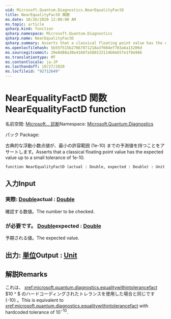 ```yaml
---
uid: Microsoft.Quantum.Diagnostics.NearEqualityFactD
title: NearEqualityFactD 関数
ms.date: 10/26/2020 12:00:00 AM
ms.topic: article
qsharp.kind: function
qsharp.namespace: Microsoft.Quantum.Diagnostics
qsharp.name: NearEqualityFactD
qsharp.summary: Asserts that a classical floating point value has the expected value up to a small tolerance of 1e-10.
ms.openlocfilehash: 5b55f515b27667071218a3f604ef703a6a15206d
ms.sourcegitcommit: 29e0d88a30e4166fa580132124b0eb57e1f0e986
ms.translationtype: MT
ms.contentlocale: ja-JP
ms.lasthandoff: 10/27/2020
ms.locfileid: "92712649"
---
```

# <a name="nearequalityfactd-function"></a><span data-ttu-id="ef567-102">NearEqualityFactD 関数</span><span class="sxs-lookup"><span data-stu-id="ef567-102">NearEqualityFactD function</span></span>

<span data-ttu-id="ef567-103">名前空間: [Microsoft... 診断](xref:Microsoft.Quantum.Diagnostics)</span><span class="sxs-lookup"><span data-stu-id="ef567-103">Namespace: [Microsoft.Quantum.Diagnostics](xref:Microsoft.Quantum.Diagnostics)</span></span>

<span data-ttu-id="ef567-104">パック [](https://nuget.org/packages/)</span><span class="sxs-lookup"><span data-stu-id="ef567-104">Package: [](https://nuget.org/packages/)</span></span>


<span data-ttu-id="ef567-105">古典的な浮動小数点値が、最小の許容範囲 (1e-10) までの予測値を持つことをアサートします。</span><span class="sxs-lookup"><span data-stu-id="ef567-105">Asserts that a classical floating point value has the expected value up to a small tolerance of 1e-10.</span></span>

```qsharp
function NearEqualityFactD (actual : Double, expected : Double) : Unit
```


## <a name="input"></a><span data-ttu-id="ef567-106">入力</span><span class="sxs-lookup"><span data-stu-id="ef567-106">Input</span></span>

### <a name="actual--double"></a><span data-ttu-id="ef567-107">実際: [Double](xref:microsoft.quantum.lang-ref.double)</span><span class="sxs-lookup"><span data-stu-id="ef567-107">actual : [Double](xref:microsoft.quantum.lang-ref.double)</span></span>

<span data-ttu-id="ef567-108">確認する数値。</span><span class="sxs-lookup"><span data-stu-id="ef567-108">The number to be checked.</span></span>


### <a name="expected--double"></a><span data-ttu-id="ef567-109">が必要です。 [Double](xref:microsoft.quantum.lang-ref.double)</span><span class="sxs-lookup"><span data-stu-id="ef567-109">expected : [Double](xref:microsoft.quantum.lang-ref.double)</span></span>

<span data-ttu-id="ef567-110">予期される値。</span><span class="sxs-lookup"><span data-stu-id="ef567-110">The expected value.</span></span>



## <a name="output--unit"></a><span data-ttu-id="ef567-111">出力: [単位](xref:microsoft.quantum.lang-ref.unit)</span><span class="sxs-lookup"><span data-stu-id="ef567-111">Output : [Unit](xref:microsoft.quantum.lang-ref.unit)</span></span>



## <a name="remarks"></a><span data-ttu-id="ef567-112">解説</span><span class="sxs-lookup"><span data-stu-id="ef567-112">Remarks</span></span>

<span data-ttu-id="ef567-113">これは、 <xref:microsoft.quantum.diagnostics.equalitywithintolerancefact> $10 ^ $ のハードコーディングされたトレランスを使用した場合と同じです {-10} 。</span><span class="sxs-lookup"><span data-stu-id="ef567-113">This is equivalent to <xref:microsoft.quantum.diagnostics.equalitywithintolerancefact> with hardcoded tolerance of $10^{-10}$.</span></span>